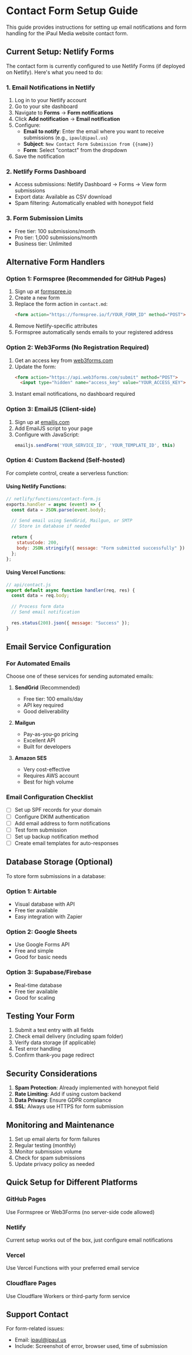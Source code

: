 <!-- markdownlint-disable -->
# Contact Form Setup Guide

This guide provides instructions for setting up email notifications and form handling for the iPaul Media website contact form.

## Current Setup: Netlify Forms

The contact form is currently configured to use Netlify Forms (if deployed on Netlify). Here's what you need to do:

### 1. Email Notifications in Netlify

1. Log in to your Netlify account
2. Go to your site dashboard
3. Navigate to **Forms** → **Form notifications**
4. Click **Add notification** → **Email notification**
5. Configure:
   - **Email to notify**: Enter the email where you want to receive submissions (e.g., `ipaul@ipaul.us`)
   - **Subject**: `New Contact Form Submission from {{name}}`
   - **Form**: Select "contact" from the dropdown
6. Save the notification

### 2. Netlify Forms Dashboard

- Access submissions: Netlify Dashboard → Forms → View form submissions
- Export data: Available as CSV download
- Spam filtering: Automatically enabled with honeypot field

### 3. Form Submission Limits

- Free tier: 100 submissions/month
- Pro tier: 1,000 submissions/month
- Business tier: Unlimited

## Alternative Form Handlers

### Option 1: Formspree (Recommended for GitHub Pages)

1. Sign up at [formspree.io](https://formspree.io)
2. Create a new form
3. Replace the form action in `contact.md`:
   ```html
   <form action="https://formspree.io/f/YOUR_FORM_ID" method="POST">
   ```
4. Remove Netlify-specific attributes
5. Formspree automatically sends emails to your registered address

### Option 2: Web3Forms (No Registration Required)

1. Get an access key from [web3forms.com](https://web3forms.com)
2. Update the form:
   ```html
   <form action="https://api.web3forms.com/submit" method="POST">
     <input type="hidden" name="access_key" value="YOUR_ACCESS_KEY">
   ```
3. Instant email notifications, no dashboard required

### Option 3: EmailJS (Client-side)

1. Sign up at [emailjs.com](https://www.emailjs.com)
2. Add EmailJS script to your page
3. Configure with JavaScript:
   ```javascript
   emailjs.sendForm('YOUR_SERVICE_ID', 'YOUR_TEMPLATE_ID', this)
   ```

### Option 4: Custom Backend (Self-hosted)

For complete control, create a serverless function:

#### Using Netlify Functions:
```javascript
// netlify/functions/contact-form.js
exports.handler = async (event) => {
  const data = JSON.parse(event.body);
  
  // Send email using SendGrid, Mailgun, or SMTP
  // Store in database if needed
  
  return {
    statusCode: 200,
    body: JSON.stringify({ message: "Form submitted successfully" })
  };
};
```

#### Using Vercel Functions:
```javascript
// api/contact.js
export default async function handler(req, res) {
  const data = req.body;
  
  // Process form data
  // Send email notification
  
  res.status(200).json({ message: "Success" });
}
```

## Email Service Configuration

### For Automated Emails

Choose one of these services for sending automated emails:

1. **SendGrid** (Recommended)
   - Free tier: 100 emails/day
   - API key required
   - Good deliverability

2. **Mailgun**
   - Pay-as-you-go pricing
   - Excellent API
   - Built for developers

3. **Amazon SES**
   - Very cost-effective
   - Requires AWS account
   - Best for high volume

### Email Configuration Checklist

- [ ] Set up SPF records for your domain
- [ ] Configure DKIM authentication
- [ ] Add email address to form notifications
- [ ] Test form submission
- [ ] Set up backup notification method
- [ ] Create email templates for auto-responses

## Database Storage (Optional)

To store form submissions in a database:

### Option 1: Airtable
- Visual database with API
- Free tier available
- Easy integration with Zapier

### Option 2: Google Sheets
- Use Google Forms API
- Free and simple
- Good for basic needs

### Option 3: Supabase/Firebase
- Real-time database
- Free tier available
- Good for scaling

## Testing Your Form

1. Submit a test entry with all fields
2. Check email delivery (including spam folder)
3. Verify data storage (if applicable)
4. Test error handling
5. Confirm thank-you page redirect

## Security Considerations

1. **Spam Protection**: Already implemented with honeypot field
2. **Rate Limiting**: Add if using custom backend
3. **Data Privacy**: Ensure GDPR compliance
4. **SSL**: Always use HTTPS for form submission

## Monitoring and Maintenance

1. Set up email alerts for form failures
2. Regular testing (monthly)
3. Monitor submission volume
4. Check for spam submissions
5. Update privacy policy as needed

## Quick Setup for Different Platforms

### GitHub Pages
Use Formspree or Web3Forms (no server-side code allowed)

### Netlify
Current setup works out of the box, just configure email notifications

### Vercel
Use Vercel Functions with your preferred email service

### Cloudflare Pages
Use Cloudflare Workers or third-party form service

## Support Contact

For form-related issues:
- Email: ipaul@ipaul.us
- Include: Screenshot of error, browser used, time of submission
